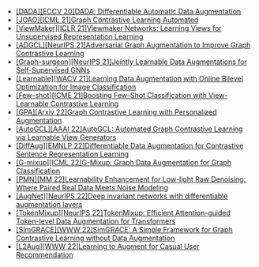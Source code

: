 - [[DADA][ECCV 20]DADA: Differentiable Automatic Data Augmentation](https://arxiv.org/abs/2003.03780)
- [[JOAO][ICML 21]Graph Contrastive Learning Automated](https://arxiv.org/abs/2106.07594)
- [[ViewMaker][ICLR 21]Viewmaker Networks: Learning Views for Unsupervised Representation Learning](https://arxiv.org/abs/2010.07432)
- [[ADGCL][NeurIPS 21]Adversarial Graph Augmentation to Improve Graph Contrastive Learning](https://arxiv.org/abs/2106.05819)
- [[Graph-surgeon][NeurIPS 21]Jointly Learnable Data Augmentations for Self-Supervised GNNs](https://arxiv.org/abs/2108.10420)
- [[Learnable][WACV 21]Learning Data Augmentation with Online Bilevel Optimization for Image Classification](https://arxiv.org/abs/2006.14699)
- [[Few-shot][ICME 21]Boosting Few-Shot Classification with View-Learnable Contrastive Learning](https://arxiv.org/abs/2107.09242)
- [[GPA][Arxiv 22]Graph Contrastive Learning with Personalized Augmentation](https://arxiv.org/abs/2209.06560)
- [[AutoGCL][AAAI 22]AutoGCL: Automated Graph Contrastive Learning via Learnable View Generators](https://arxiv.org/abs/2109.10259)
- [[DiffAug][EMNLP 22]Differentiable Data Augmentation for Contrastive Sentence Representation Learning](https://arxiv.org/abs/2210.16536)
- [[G-mixup][ICML 22]G-Mixup: Graph Data Augmentation for Graph Classification](https://arxiv.org/abs/2202.07179)
- [[PMN][MM 22]Learnability Enhancement for Low-light Raw Denoising: Where Paired Real Data Meets Noise Modeling](https://arxiv.org/pdf/2207.06103.pdf)
- [[AugNet][NeurIPS 22]Deep invariant networks with differentiable augmentation layers](https://arxiv.org/abs/2202.02142)
- [[TokenMixup][NeurIPS 22]TokenMixup: Efficient Attention-guided Token-level Data Augmentation for Transformers](https://arxiv.org/abs/2210.07562)
- [[SImGRACE][WWW 22]SimGRACE: A Simple Framework for Graph Contrastive Learning without Data Augmentation](https://arxiv.org/abs/2202.03104)
- [[L2Aug][WWW 22]Learning to Augment for Casual User Recommendation](https://arxiv.org/abs/2204.00926) 
